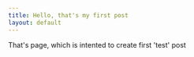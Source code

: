 ```yaml
---
title: Hello, that's my first post
layout: default
---
```


That's page, which is intented to create first 'test' post